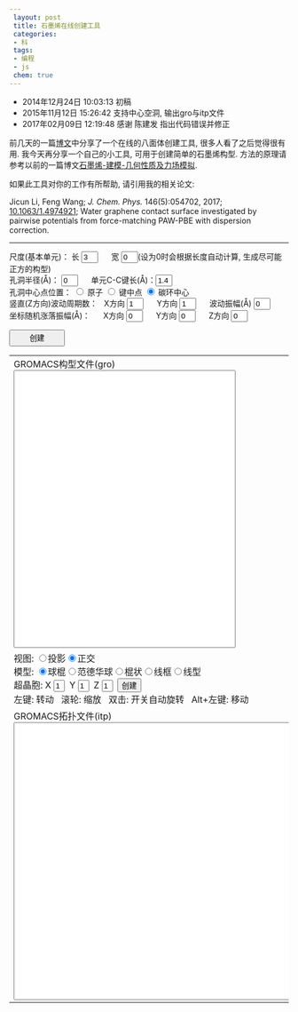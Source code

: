 ```yaml
---
 layout: post
 title: 石墨烯在线创建工具
 categories:
 - 科
 tags:
 - 编程
 - js
 chem: true
---
```


- 2014年12月24日 10:03:13 初稿
- 2015年11月12日 15:26:42 支持中心空洞, 输出gro与itp文件
- 2017年02月09日 12:19:48 感谢 陈建发 指出代码错误并修正

前几天的一篇[博文](http://jerkwin.github.io/2014/12/15/八面体与截角八面体团簇在线创建工具/)中分享了一个在线的八面体创建工具, 很多人看了之后觉得很有用. 我今天再分享一个自己的小工具, 可用于创建简单的石墨烯构型. 方法的原理请参考以前的一篇博文[石墨烯-建模-几何性质及力场模拟](http://jerkwin.github.io/2014/05/09/石墨烯-建模-几何性质及力场模拟/).

如果此工具对你的工作有所帮助, 请引用我的相关论文:

Jicun Li, Feng Wang; <em>J. Chem. Phys.</em> 146(5):054702, 2017; [10.1063/1.4974921](http://dx.doi.org/10.1063/1.4974921); Water graphene contact surface investigated by pairwise potentials from force-matching PAW-PBE with dispersion correction.

--------

尺度(基本单元)：
长 <input type="box" id="wid" value="3" style="width:30px;"/> &nbsp;&nbsp;&nbsp;&nbsp;
宽 <input type="box" id="hig" value="0" style="width:30px;"/>(设为0时会根据长度自动计算, 生成尽可能正方的构型) <br>
孔洞半径(&#197;)：   <input type="box" id="rcnt" value="0" style="width:30px;"/> &nbsp;&nbsp;&nbsp;&nbsp;
单元C-C键长(&#197;)：<input type="box" id="rcc" value="1.4" style="width:30px;"/> <br>
孔洞中心点位置：
<input type="radio" name="hole" value="Atom"/> 原子
<input type="radio" name="hole" value="Bond"/> 键中点
<input type="radio" name="hole" value="Ring" checked="checked"/> 碳环中心 <br>
竖直(Z方向)波动周期数：
&nbsp;&nbsp;X方向 <input type="box" id="cycX" value="1" style="width:30px;"/> &nbsp;&nbsp;&nbsp;&nbsp;
Y方向 <input type="box" id="cycY" value="1" style="width:30px;"/> &nbsp;&nbsp;&nbsp;&nbsp;
波动振幅(&#197;) <input type="box" id="cycZ" value="0" style="width:30px;"/> <br>
坐标随机涨落振幅(&#197;)：
&nbsp;&nbsp;&nbsp;&nbsp;&nbsp;X方向 <input type="box" id="ranX" value="0" style="width:30px;"/> &nbsp;&nbsp;&nbsp;&nbsp;
Y方向 <input type="box" id="ranY" value="0" style="width:30px;" /> &nbsp;&nbsp;&nbsp;&nbsp;
Z方向 <input type="box" id="ranZ" value="0" style="width:30px;"/> <br>

<input type="button" value="创建" onClick="genCoor()" style="width:100px; height:30px;" /> <br>

<table><tr>
	<td>
		GROMACS构型文件(gro)<br><textarea id="groCoor" style="width:400px; height:500px; resize: none"></textarea>
	</td>
	<td>
		<figure><figurecaption>结构</figurecaption><br>
		<script>
			ChemDoodle.default_backgroundColor = 'black';var Mol1=new ChemDoodle.TransformCanvas3D('Mol-1', 400,500);Mol1.specs.atoms_displayLabels_3D=true;Mol1.specs.atoms_resolution_3D = 15;Mol1.specs.bonds_resolution_3D = 15;Mol1.specs.shapes_color = '#fff';Mol1.specs.projectionPerspective_3D = false;Mol1.specs.set3DRepresentation('Ball and Stick');Mol1.specs.crystals_unitCellLineWidth = 1.5;Mol1.handle = null;Mol1.timeout = 15;Mol1.startAnimation = ChemDoodle._AnimatorCanvas.prototype.startAnimation;Mol1.stopAnimation = ChemDoodle._AnimatorCanvas.prototype.stopAnimation;Mol1.isRunning = ChemDoodle._AnimatorCanvas.prototype.isRunning;Mol1.dblclick = ChemDoodle.RotatorCanvas.prototype.dblclick;Mol1.nextFrame = function(delta){var matrix = [];ChemDoodle.lib.mat4.identity(matrix);var change = delta*Math.PI/15000;ChemDoodle.lib.mat4.rotate(matrix, change, [ 1, 0, 0 ]);ChemDoodle.lib.mat4.rotate(matrix, change, [ 0, 1, 0 ]);ChemDoodle.lib.mat4.rotate(matrix, change, [ 0, 0, 1 ]);ChemDoodle.lib.mat4.multiply(this.rotationMatrix, matrix)};var Fcif='';var cell=ChemDoodle.readCIF(Fcif, 1,1,1);Mol1.loadContent([cell.molecule], [cell.unitCell]);Mol1.startAnimation();var $=function(id){return document.getElementById(id)};function setSupercell1(){var cell=ChemDoodle.readCIF(Fcif, $("Mol1x").value, $("Mol1y").value, $("Mol1z").value);Mol1.loadContent([cell.molecule], [cell.unitCell]);Mol1.repaint()}function setModel1(model){Mol1.specs.set3DRepresentation(model);Mol1.setupScene();Mol1.repaint()}function setProj1(yesPers){Mol1.specs.projectionPerspective_3D = yesPers;Mol1.setupScene();Mol1.repaint()}
		</script></figure>
	</td></tr>
<tr><td colspan="2">
	视图: <input type="radio" name="group2" onclick="setProj1(true)">投影<input type="radio" name="group2" onclick="setProj1(false)" checked="">正交<br>模型: <input type="radio" name="model" onclick="setModel1(&#39;Ball and Stick&#39;)" checked="">球棍<input type="radio" name="model" onclick="setModel1(&#39;van der Waals Spheres&#39;)">范德华球<input type="radio" name="model" onclick="setModel1(&#39;Stick&#39;)">棍状<input type="radio" name="model" onclick="setModel1(&#39;Wireframe&#39;)">线框<input type="radio" name="model" onclick="setModel1(&#39;Line&#39;)">线型<br>超晶胞: X <input type="text" style="width:20px;" id="Mol1x" value="1">&nbsp;&nbsp;Y <input type="text" style="width:20px;" id="Mol1y" value="1">&nbsp;&nbsp;Z <input type="text" style="width:20px;" id="Mol1z" value="1">&nbsp;&nbsp;<input type="button" value="创建" onclick="setSupercell1()"><br>左键: 转动&nbsp;&nbsp; 滚轮: 缩放&nbsp;&nbsp; 双击: 开关自动旋转&nbsp;&nbsp; Alt+左键: 移动
</td></tr>
<tr><td colspan="2">
	GROMACS拓扑文件(itp)<br>
	<textarea id="itp" style="width:820px; height:500px; resize: none"></textarea>
</td></tr>
</table>

<script>
var $=function(id){return document.getElementById(id)};

function genCoor() {

	var i, j, k, X0, Y0,
		M=parseInt($("wid").value), N=parseInt($("hig").value),
		a=parseFloat($("rcc").value), Rcnt=parseFloat($("rcnt").value),
		Xcyc=parseFloat($("cycX").value), Xran=parseFloat($("ranX").value),
		Ycyc=parseFloat($("cycY").value), Yran=parseFloat($("ranY").value),
		Zcyc=parseFloat($("cycZ").value), Zran=parseFloat($("ranZ").value),
		Icnt=3, Tcnt,
		cnt=document.getElementsByName("hole")

	if(cnt[0].checked) { Icnt=1; Tcnt=cnt[0].value }
	if(cnt[1].checked) { Icnt=2; Tcnt=cnt[1].value }
	if(cnt[2].checked) { Icnt=3; Tcnt=cnt[2].value }

	if(N===0) N=parseInt(Math.round(Math.sqrt(3)*M/3.))

	var t=Math.sqrt(3)/4., X=[], Y=[]

	X[1]=0+t;               Y[1]=1/2.;
	X[4]=0+t;               Y[4]=5/2.;
	X[2]=Math.sqrt(3)/2.+t; Y[2]=1.;
	X[3]=Math.sqrt(3)/2.+t; Y[3]=2.;

	var Wid=Math.sqrt(3)*a, Hig=3.*a
	for(k=1; k<=4; k++) { X[k] *=a; Y[k] *= a }

	var colNum=M, rowNum=N,
		Xbox=colNum*Wid,  Ybox=rowNum*Hig,
		Xcnt=Xbox/2.+t*a, Ycnt=Ybox/2.

	Xcyc *= 2.*Math.PI/Xbox
	Ycyc *= 2.*Math.PI/Ybox

	if(M%2!=N%2) {
		     if(Icnt==2) Xcnt -= Wid/2.
		else if(Icnt==1) Ycnt += a
	} else {
		     if(Icnt==1) Ycnt += a/2.
		else if(Icnt==3) Xcnt -= Wid/2.
	}

	var Natm=0, Ninc=0, inc=[], Iinc=[], col=[], row=[], Xatm=[], Yatm=[], Zatm=[]
	for(j=0; j<N; j++) {
		Y0=j*Hig
		for(i=0; i<M; i++) {
			X0=i*Wid
			for(k=1; k<=4; k++) {
				Natm++; Iinc[Natm]=0
				col[Natm]=i+1;      row[Natm]=j+1
				Xatm[Natm]=X[k]+X0; Yatm[Natm]=Y[k]+Y0; Zatm[Natm]=Zcyc
				if(Xcyc>0.) Zatm[Natm] *= Math.sin(Xatm[Natm]*Xcyc)
				if(Ycyc>0.) Zatm[Natm] *= Math.sin(Yatm[Natm]*Ycyc)
				if( Math.pow(Xatm[Natm]-Xcnt,2)+Math.pow(Yatm[Natm]-Ycnt,2)>Math.pow(Rcnt,2) ) {
					Ninc++; Iinc[Natm]=Ninc
				}
			}
		}
	}

	var Fmol="GRA: "+M+" "+N+" Rcc="+fmtNum(a,5.3)+" Rhole="+fmtNum(Rcnt,5.3)+" Center: "+Tcnt+fmtNum(Xcnt,12.6)+fmtNum(Ycnt,12.6)+"\n"+Ninc+"\n"
		Fcif='data_GRA\n'+Ninc+'\n_symmetry_space_group_name_\' \''
		+'\n_cell_length_a '+Xbox+'\n_cell_length_b '+Ybox+'\n_cell_length_c '+10*a
		+'\n_cell_angle_alpha 90\n_cell_angle_beta  90\n_cell_angle_gamma 90'
		+'\nloop_\n_atom_site_label\n_atom_site_type_symbol\n_atom_site_fract_x\n_atom_site_fract_y\n_atom_site_fract_z\n'
	j=0
	for(i=1; i<=Natm; i++) { if(Iinc[i]) {
		j++
		if(Xran) Xatm[i] += normRand(0, Xran)
		if(Yran) Yatm[i] += normRand(0, Yran)
		if(Zran) Zatm[i] += normRand(0, Zran)
		Fmol += "    1GRA   Cgra"+fmtNum(j,5.0) + fmtNum(Xatm[i]*0.1,8.3) + fmtNum(Yatm[i]*0.1,8.3) + fmtNum(Zatm[i]*0.1,8.3) + "\n"
		Fcif += "GRA C"+fmtNum(Xatm[i]/Xbox,8.3) + fmtNum(Yatm[i]/Ybox,8.3) + fmtNum(Zatm[i]*.1/a,8.3)+'\n'
	}}
	Fmol += fmtNum(M*Wid*.1,12.6)+fmtNum(N*Hig*.1,12.6)+fmtNum(2*a*.1,12.6)+'\n'
	Fcif += "GRA O"+fmtNum(Xcnt/Xbox,8.3) + fmtNum(Ycnt/Ybox,8.3) + fmtNum(0,8.3)+'\n'

	$("groCoor").value=Fmol
	cell=ChemDoodle.readCIF(Fcif, 1,1,1);

	for (i=0; i<cell.molecule.atoms.length-1; i++) cell.molecule.atoms[i].altLabel = i+1;

	Mol1.loadContent([cell.molecule], [cell.unitCell])
	Mol1.startAnimation();

	var adj=[],
		Fitp='#include "oplsaa.ff/forcefield.itp"\n\n'
		+"[ atomtypes ]\n"
		+"; name   mass        charge  ptype    c6           c12\n"
		+"  Cgra   12.01070    0.000     A      0.0          0.0\n\n"
		+"[ moleculetype ]\n"
		+"; molname   nrexcl\n"
		+"  GRA       3\n\n"
		+'#define Bond_12   3    0.12708  980.81328     17.529\n'
		+'#define Bond_13   8    1          1.0\n'
		+'#define Angle     1  120.       151.71184\n'
		+'#define cisDih    1    0.        -0.8815688    2\n'
		+'#define trsDih    1  180.        12.5515816    2\n\n'
		+"[ atoms ]\n"
		+";   ID  AtmTyp  Res# ResName AtmName Chg# charge\n"

	for(i=1; i<=Natm; i++) adj[i]=[]

	Ninc=0
	for(i=1; i<=Natm; i++) {
		j=i%4
		if(j==1) {
			adj[i][1]=i+1
			adj[i][2]=getIdx(colNum, rowNum, col[i]-1, row[i], 2)
			adj[i][3]=getIdx(colNum, rowNum, col[i], row[i]-1, 4)
		} else if(j==2) {
			adj[i][1]=i-1;
			adj[i][2]=i+1;
			adj[i][3]=getIdx(colNum, rowNum, col[i]+1, row[i], 1)
		} else if(j==3) {
			adj[i][1]=i+1;
			adj[i][2]=i-1;
			adj[i][3]=getIdx(colNum, rowNum, col[i]+1, row[i], 4)
		} else if(j==0) {
			adj[i][1]=i-1;
			adj[i][2]=getIdx(colNum, rowNum, col[i]-1, row[i], 3)
			adj[i][3]=getIdx(colNum, rowNum, col[i], row[i]+1, 1)
		}
		if(Iinc[i]) { Ninc++; Fitp += fmtNum(Ninc,5)+"    Cgra    1    GRA     Cgra     1   0\n" }
	}

	Nbnd=0
	Fitp += "[ bonds ]\n; 1-2 Morse Bond\n"
	for(i=1; i<=Natm; i++) { if(Iinc[i]) {
		j=adj[i][1]; if(Iinc[j] && j>i) { Nbnd++; Fitp += fmtNum(Iinc[i],5)+fmtNum(Iinc[j],5)+'    Bond_12 ;#'+Nbnd+"\n" }
		j=adj[i][2]; if(Iinc[j] && j>i) { Nbnd++; Fitp += fmtNum(Iinc[i],5)+fmtNum(Iinc[j],5)+'    Bond_12 ;#'+Nbnd+"\n" }
		j=adj[i][3]; if(Iinc[j] && j>i) { Nbnd++; Fitp += fmtNum(Iinc[i],5)+fmtNum(Iinc[j],5)+'    Bond_12 ;#'+Nbnd+"\n" }
	}}

	N13=0
	Fitp += "; 1-3 Repulsion Bond\n"
	for(j=1; j<=Natm; j++) { if(Iinc[j]) {
		i=adj[j][1]; k=adj[j][2]; if(Iinc[i] && Iinc[k]) { N13++; Fitp += fmtNum(Math.min(Iinc[i],Iinc[k]),5)+fmtNum(Math.max(Iinc[i],Iinc[k]),5)+'    Bond_13 ;#'+N13+'\n' }
		i=adj[j][1]; k=adj[j][3]; if(Iinc[i] && Iinc[k]) { N13++; Fitp += fmtNum(Math.min(Iinc[i],Iinc[k]),5)+fmtNum(Math.max(Iinc[i],Iinc[k]),5)+'    Bond_13 ;#'+N13+'\n' }
		i=adj[j][2]; k=adj[j][3]; if(Iinc[i] && Iinc[k]) { N13++; Fitp += fmtNum(Math.min(Iinc[i],Iinc[k]),5)+fmtNum(Math.max(Iinc[i],Iinc[k]),5)+'    Bond_13 ;#'+N13+'\n' }
	}}

	Nang=0
	Fitp += "[ angles ]\n"
	for(j=1; j<=Natm; j++) { if(Iinc[j]) {
		i=adj[j][1]; k=adj[j][2]; if(Iinc[i] && Iinc[k]) { Nang++; Fitp += fmtNum(Math.min(Iinc[i],Iinc[k]),5)+fmtNum(Iinc[j],5)+fmtNum(Math.max(Iinc[i],Iinc[k]),5)+'    Angle ;#'+Nang+'\n' }
		i=adj[j][1]; k=adj[j][3]; if(Iinc[i] && Iinc[k]) { Nang++; Fitp += fmtNum(Math.min(Iinc[i],Iinc[k]),5)+fmtNum(Iinc[j],5)+fmtNum(Math.max(Iinc[i],Iinc[k]),5)+'    Angle ;#'+Nang+'\n' }
		i=adj[j][2]; k=adj[j][3]; if(Iinc[i] && Iinc[k]) { Nang++; Fitp += fmtNum(Math.min(Iinc[i],Iinc[k]),5)+fmtNum(Iinc[j],5)+fmtNum(Math.max(Iinc[i],Iinc[k]),5)+'    Angle ;#'+Nang+'\n' }
	}}

	Ndih=0; Ntrs=0; Ncis=0
	Fitp += "[ dihedrals ]\n"
	for(j=1; j<=Natm; j++) { if(Iinc[j]) {
		Xj=Xatm[j]; Yj=Yatm[j]
		for(kk=1; kk<=3; kk++) {
			k=adj[j][kk]
			if(Iinc[k] && k>j) {
				dXk=pbcCart(Xatm[k]-Xj, Xbox)
				dYk=pbcCart(Yatm[k]-Yj, Ybox)
				for(ii=1; ii<=3; ii++) {
					i=adj[j][ii]
					if(Iinc[i] && i!=k) {
						dXi=pbcCart(Xatm[i]-Xj, Xbox)
						dYi=pbcCart(Yatm[i]-Yj, Ybox)
						for(ll=1; ll<=3; ll++) {
							l=adj[k][ll]
							if(Iinc[l] && l!=j) {
								Ndih++
								dXl=pbcCart(Xatm[l]-Xj, Xbox)
								dYl=pbcCart(Yatm[l]-Yj, Ybox)
								if( (dYk*dXi-dXk*dYi)*(dYk*dXl-dXk*dYl) >0.0 ) {
									Pdih='cisDih'; Ncis++
								} else { Pdih='trsDih'; Ntrs++ }
								Fitp += fmtNum(Iinc[i],5)+fmtNum(Iinc[j],5)+fmtNum(Iinc[k],5)+fmtNum(Iinc[l],5)+'    '+Pdih+' ;#'+Ndih+'\n'
							}
						}
					}
				}
			}
		}
	}}

	Fitp += "; #Bond: "+Nbnd+"/"+1.5*Natm+"  #Bond(1-3): "+N13+"/"+3*Natm
		  + "  #Angle: "+Nang+"/"+3*Natm+"  #Dihedral: "+Ndih+"(#Trs "+Ntrs+" #Cis "+Ncis+")/"+6*Natm
	$("itp").value=Fitp
}

function fmtNum(num, fmt) {
	var fmt=String(fmt), m=fmt.split(".")[0]
	num=num.toFixed(fmt.split(".")[1])
	if(num.length<m) num=Array(m-num.length+1).join(" ")+num
	return num
}

function normRand(mean, std) {
	var u=0.0, v=0.0, w=0.0, c=0.0;
	do { //获得两个（-1,1）的独立随机变量
		u=Math.random()*2-1.0;
		v=Math.random()*2-1.0;
		w=u*u+v*v;
	} while(w==0.0||w>=1.0)
	c=Math.sqrt((-2*Math.log(w))/w); //这里就是 Box-Muller转换
	//返回2个标准正态分布的随机数，封装进一个数组返回
	//当然，因为这个函数运行较快，也可以扔掉一个
	//return [u*c,v*c];
	return mean+ u*c *std;
}

function getIdx(colNum, rowNum, col, row, idx) {
	if(col==0) col=colNum; if(col>colNum) col=1
	if(row==0) row=rowNum; if(row>rowNum) row=1
	return 4*(colNum*(row-1)+col-1)+idx
}
function pbcCart(x, box) {
		 if(x> 0.5*box) x -= box
	else if(x<-0.5*box) x += box
	return x
}

</script>

